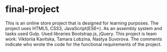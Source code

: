 # final-project
This is an online store project that is designed for learning purposes. 
The project uses HTML5, CSS3, JavaScript(ES6+).
As an assembly system and tasks used Gulp.
Used libraries Bootstrap.js, jQuery. 
This project is team work: Viktoriia Kavitska, Tamara Lobzina, Nastya Suvorova. 
The comments indicate who wrote the code for the functional requirements of the project.
